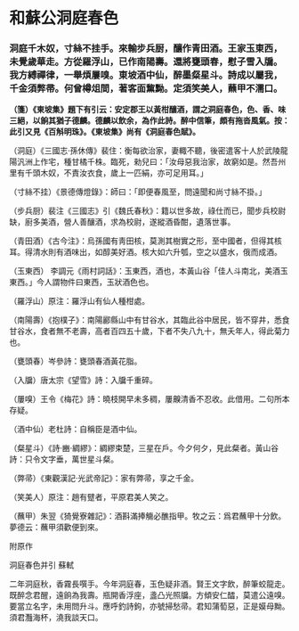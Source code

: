 # 和蘇公洞庭春色
### 洞庭千木奴，寸絲不挂手。來輸步兵厨，釀作青田酒。王家玉東西，未覺歲華走。方從羅浮山，已作南陽壽。還將甕頭春，慰子雪入牖。我方縛禪律，一舉煩屢嗅。東坡酒中仙，醉墨粲星斗。詩成以屬我，千金須弊帚。何曾樽俎間，著客面黧黝。定須笑美人，蘸甲不濡口。
**（箋）《東坡集》題下有引云：安定郡王以黃柑釀酒，謂之洞庭春色，色、香、味三絕，以餉其猶子德麟。德麟以飲余，為作此詩。醉中信筆，頗有拖沓風氣。按：此引又見《百斛明珠》。《東坡集》尚有《洞庭春色賦》。**

（洞庭）《三國志·孫休傳》裴住：衡每欲治家，妻輙不聽，後密遣客十人於武陵龍陽汎洲上作宅，種甘橘千株。臨死，勑兒曰：「汝母惡我治家，故窮如是。然吾州里有千頭木奴，不責汝衣食，歲上一匹絹，亦可足用耳。」

（寸絲不挂）《景德傳燈錄》：師曰：「即便春風至，問遠聞和尚寸絲不掛。」

（步兵厨）裴注《三國志》引《魏氏春秋》：籍以世多故，祿仕而已，聞步兵校尉缺，廚多美酒，營人善釀酒，求為校尉，遂縱酒昏酣，遺落世事。

（青田酒）《古今注》：烏孫國有靑田核，莫測其樹實之形，至中國者，但得其核耳。得清水則有酒味出，如醇美好酒。核大如六升瓠，空之以盛水，俄而成酒。

（玉東西） 李調元《雨村詞話》：玉東西，酒也，本黃山谷「佳人斗南北，美酒玉東西。」今人謂物件曰東西，玉狀酒色也。

（羅浮山）原注：羅浮山有仙人種柑處。

（南陽壽）《抱樸子》：南陽酈縣山中有甘谷水，其臨此谷中居民，皆不穿井，悉食甘谷水，食者無不老壽，高者百四五十歲，下者不失八九十，無夭年人，得此菊力也。

（甕頭春）岑參詩：甕頭春酒黃花脂。

（入牖）唐太宗《望雪》詩：入牖千重碎。

（屢嗅）王令《梅花》詩：曉枝開早未多稠，屢齅清香不忍收。此借用。二句所本存疑。

（酒中仙）老杜詩：自稱臣是酒中仙。

（粲星斗）《詩·豳·綢繆》：綢繆束楚，三星在戶。今夕何夕，見此粲者。黃山谷詩：只令文字垂，萬世星斗粲。

（弊帚）《東觀漢記·光武帝記》：家有弊帚，享之千金。

（笑美人）原注：趙有躄者，平原君美人笑之。

（蘸甲）朱翌《猗覺寮雜記》：酒斟滿捧觴必醮指甲。牧之云：爲君蘸甲十分飲。夢德云：蘸甲須歡便到來。


附原作

洞庭春色并引 蘇軾

二年洞庭秋，香霧長噀手。今年洞庭春，玉色疑非酒。賢王文字飲，醉筆蛟龍走。既醉念君醒，遠餉為我壽。瓶開香浮座，盞凸光照牖。方傾安仁醽，莫遣公遠嗅。要當立名字，未用問升斗。應呼釣詩鉤，亦號掃愁帚。君知蒲萄惡，正是嫫母黝。須君灩海杯，澆我談天口。
